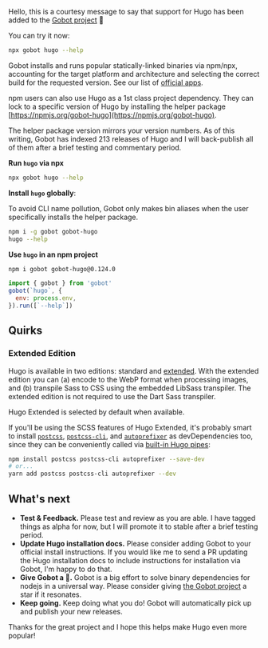 Hello, this is a courtesy message to say that support for Hugo has been added to the [Gobot project](https://www.npmjs.com/package/gobot) 🎸

You can try it now:

```bash
npx gobot hugo --help
```

Gobot installs and runs popular statically-linked binaries via npm/npx, accounting for the target platform and architecture and selecting the correct build for the requested version. See our list of [official apps](https://www.npmjs.com/package/gobot#official-gobot-apps).

npm users can also use Hugo as a 1st class project dependency. They can lock to a specific version of Hugo by installing the helper package [https://npmjs.org/gobot-hugo](https://npmjs.org/gobot-hugo).

The helper package version mirrors your version numbers. As of this writing, Gobot has indexed 213 releases of Hugo and I will back-publish all of them after a brief testing and commentary period.

**Run `hugo` via npx**

```bash
npx gobot hugo --help
```

**Install `hugo` globally**:

To avoid CLI name pollution, Gobot only makes bin aliases when the user specifically installs the helper package.

```bash
npm i -g gobot gobot-hugo
hugo --help
```

**Use `hugo` in an npm project**

```bash
npm i gobot gobot-hugo@0.124.0
```

```js
import { gobot } from 'gobot'
gobot(`hugo`, {
  env: process.env,
}).run([`--help`])
```

## Quirks

### Extended Edition

Hugo is available in two editions: standard and [extended](https://gohugo.io/troubleshooting/faq/#an-error-message-indicates-that-a-feature-is-not-available-why). With the extended edition you can (a) encode to the WebP format when processing images, and (b) transpile Sass to CSS using the embedded LibSass transpiler. The extended edition is not required to use the Dart Sass transpiler.

Hugo Extended is selected by default when available.

If you'll be using the SCSS features of Hugo Extended, it's probably smart to install [`postcss`](https://www.npmjs.com/package/postcss), [`postcss-cli`](https://www.npmjs.com/package/postcss-cli), and [`autoprefixer`](https://www.npmjs.com/package/autoprefixer) as devDependencies too, since they can be conveniently called via [built-in Hugo pipes](https://gohugo.io/hugo-pipes/postcss/):

```sh
npm install postcss postcss-cli autoprefixer --save-dev
# or...
yarn add postcss postcss-cli autoprefixer --dev
```


## What's next

- **Test & Feedback.** Please test and review as you are able. I have tagged things as alpha for now, but I will promote it to stable after a brief testing period.
- **Update Hugo installation docs.** Please consider adding Gobot to your official install instructions. If you would like me to send a PR updating the Hugo installation docs to include instructions for installation via Gobot, I'm happy to do that.
- **Give Gobot a 💫.** Gobot is a big effort to solve binary dependencies for nodejs in a universal way. Please consider giving [the Gobot project](https://github.com/benallfree/gobot) a star if it resonates.
- **Keep going.** Keep doing what you do! Gobot will automatically pick up and publish your new releases.

Thanks for the great project and I hope this helps make Hugo even more popular!
